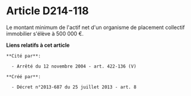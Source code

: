 # Article D214-118

Le montant minimum de l'actif net d'un organisme de placement collectif immobilier s'élève à 500 000 €.

**Liens relatifs à cet article**

	**Cité par**:

	  - Arrêté du 12 novembre 2004 - art. 422-136 (V)

	**Créé par**:

	  - Décret n°2013-687 du 25 juillet 2013 - art. 8
